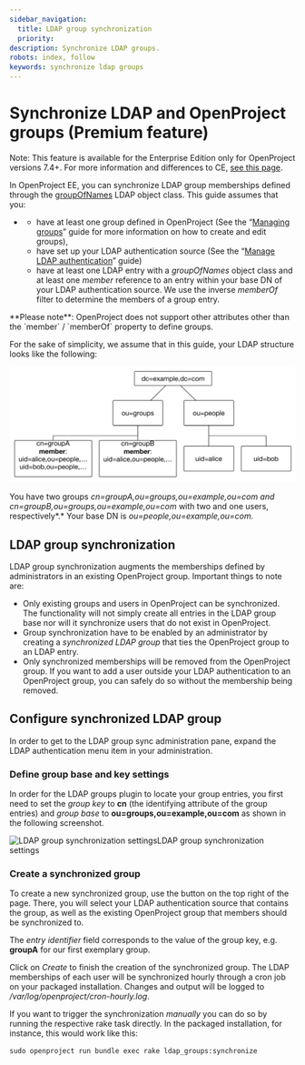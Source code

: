 ```yaml
---
sidebar_navigation:
  title: LDAP group synchronization
  priority:
description: Synchronize LDAP groups.
robots: index, follow
keywords: synchronize ldap groups
---
```


# Synchronize LDAP and OpenProject groups (Premium feature)

Note: This feature is available for the Enterprise Edition only for  OpenProject versions 7.4+. For more information and differences to CE, [see this page](https://www.openproject.org/enterprise-edition/).

In OpenProject EE, you can synchronize LDAP group memberships defined through the [groupOfNames](https://tools.ietf.org/html/rfc4519#section-3.5) LDAP object class. This guide assumes that you:

- - have at least one group defined in OpenProject (See the “[Managing groups](../../../users-permissions/groups/)” guide for more information on how to create and edit groups),
  - have set up your LDAP authentication source (See the “[Manage LDAP authentication](../../ldap-authentication/)” guide)
  - have at least one LDAP entry with a *groupOfNames* object class and at least one *member* reference to an entry within your base DN of your LDAP authentication source. We use the inverse *memberOf* filter to determine the members of a group entry.
  
<div class="alert alert-info" role="alert">
**Please note**: OpenProject does not support other attributes other than the `member` / `memberOf` property to define groups.
</div>

For the sake of simplicity, we assume that in this guide, your LDAP structure looks like the following:

![ldap groups](ldap-groups-1-900x363@2x.png)

You have two groups *cn=groupA,ou=groups,ou=example,ou=com and cn=groupB,ou=groups,ou=example,ou=com* with two and one users, respectively*.* Your base DN is *ou=people,ou=example,ou=com.*

## LDAP group synchronization

LDAP group synchronization augments the memberships defined by  administrators in an existing OpenProject group. Important things to  note are:

- Only existing groups and users in OpenProject can be synchronized.  The functionality will not simply create all entries in the LDAP group  base nor will it synchronize users that do not exist in OpenProject.
- Group synchronization have to be enabled by an administrator by creating a *synchronized LDAP group* that ties the OpenProject group to an LDAP entry.
- Only synchronized memberships will be removed from the OpenProject  group. If you want to add a user outside your LDAP authentication to an  OpenProject group, you can safely do so without the membership being  removed.

## Configure synchronized LDAP group

In order to get to the LDAP group sync administration pane, expand the LDAP authentication menu item in your administration.



### Define group base and key settings

In order for the LDAP groups plugin to locate your group entries, you first need to set the *group key* to **cn** (the identifying attribute of the group entries) and *group base* to **ou=groups,ou=example,ou=com** as shown in the following screenshot.

![LDAP group synchronization settings](Bildschirmfoto-2018-02-01-um-16.41.26.png)LDAP group synchronization settings



### Create a synchronized group

To create a new synchronized group, use the button on the top right  of the page. There, you will select your LDAP authentication source that contains the group, as well as the existing OpenProject group that  members should be synchronized to.

The *entry* *identifier* field corresponds to the value of the group key, e.g. **groupA** for our first exemplary group.

Click on *Create* to finish the creation of the synchronized  group. The LDAP memberships of each user will be synchronized hourly  through a cron job on your packaged installation. Changes and output will be logged to */var/log/openproject/cron-hourly.log*.

If you want to trigger the synchronization *manually* you can do so by running the respective rake task directly.
In the packaged installation, for instance, this would work like this:

```
sudo openproject run bundle exec rake ldap_groups:synchronize
```
